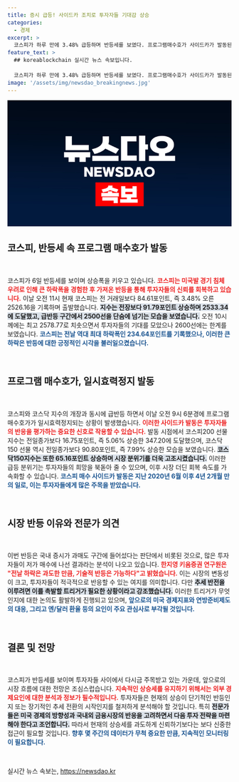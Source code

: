 ```yaml
---
title: 증시 급등! 사이드카 조치로 투자자들 기대감 상승
categories:
  - 경제
excerpt: >
  코스피가 하루 만에 3.48% 급등하며 반등세를 보였다. 프로그램매수호가 사이드카가 발동된 가운데, 저가 매수세가 주효했지만 지속 가능성은 지켜봐야 한다. 
feature_text: >
  ## koreablockchain 실시간 뉴스 속보입니다.

  코스피가 하루 만에 3.48% 급등하며 반등세를 보였다. 프로그램매수호가 사이드카가 발동된 가운데, 저가 매수세가 주효했지만 지속 가능성은 지켜봐야 한다. 
image: '/assets/img/newsdao_breakingnews.jpg'
---
```


<p><img src="/assets/img/newsdao_breakingnews.jpg" alt="koreablockchain 속보" /></p>

<h2 data-ke-size="size26">코스피, 반등세 속 프로그램 매수호가 발동</h2>

<p data-ke-size="size16">&nbsp;</p>

<p>코스피가 6일 반등세를 보이며 상승폭을 키우고 있습니다. <b><span style="color: #ee2323;">코스피는 미국발 경기 침체 우려로 인해 큰 하락폭을 경험한 후 가져온 반등을 통해 투자자들의 신뢰를 회복하고 있습니다.</span></b> 이날 오전 11시 현재 코스피는 전 거래일보다 84.61포인트, 즉 3.48% 오른 2526.16을 기록하며 출발했습니다. <b><span style="background-color: #21538527;">지수는 전장보다 91.79포인트 상승하며 2533.34에 도달했고, 급반등 구간에서 2500선을 단숨에 넘기는 모습을 보였습니다.</span></b> 오전 10시께에는 최고 2578.77로 치솟으면서 투자자들의 기대를 모았으나 2600선에는 한계를 보였습니다. <b><span style="color: #1a5490;">코스피는 전날 역대 최대 하락폭인 234.64포인트를 기록했으나, 이러한 큰 하락은 반등에 대한 긍정적인 시각을 불러일으켰습니다.</span></b></p>

<p data-ke-size="size16">&nbsp;</p>

<h2 data-ke-size="size26">프로그램 매수호가, 일시효력정지 발동</h2>

<p data-ke-size="size16">&nbsp;</p>

<p>코스피와 코스닥 지수의 개장과 동시에 급반등 하면서 이날 오전 9시 6분경에 프로그램매수호가가 일시효력정지되는 상황이 발생했습니다. <b><span style="color: #ee2323;">이러한 사이드카 발동은 투자자들의 반응을 평가하는 중요한 신호로 작용할 수 있습니다.</span></b> 발동 시점에서 코스피200 선물지수는 전일종가보다 16.75포인트, 즉 5.06% 상승한 347.20에 도달했으며, 코스닥150 선물 역시 전일종가보다 90.80포인트, 즉 7.99% 상승한 모습을 보였습니다. <b><span style="background-color: #21538527;">코스닥150지수는 또한 65.16포인트 상승하며 시장 분위기를 더욱 고조시켰습니다.</span></b> 이러한 급등 분위기는 투자자들의 희망을 북돋아 줄 수 있으며, 이후 시장 더딘 회복 속도를 가속화할 수 있습니다. <b><span style="color: #1a5490;">코스피 매수 사이드카 발동은 지난 2020년 6월 이후 4년 2개월 만의 일로, 이는 투자자들에게 많은 주목을 받았습니다.</span></b></p>

<p data-ke-size="size16">&nbsp;</p>

<h2 data-ke-size="size26">시장 반등 이유와 전문가 의견</h2>

<p data-ke-size="size16">&nbsp;</p>

<p>이번 반등은 국내 증시가 과매도 구간에 들어섰다는 판단에서 비롯된 것으로, 많은 투자자들이 저가 매수에 나선 결과라는 분석이 나오고 있습니다. <b><span style="color: #ee2323;">한지영 키움증권 연구원은 "전날 하락은 과도한 만큼, 기술적 반등은 가능하다"고 밝혔습니다.</span></b> 이는 시장의 변동성이 크고, 투자자들이 적극적으로 반응할 수 있는 여지를 의미합니다. 다만 <b><span style="background-color: #21538527;">추세 반전을 이루려면 이를 촉발할 트리거가 필요한 상황이라고 강조했습니다.</span></b> 이러한 트리거가 무엇인지에 대한 논의도 활발하게 진행되고 있으며, <b><span style="color: #1a5490;">앞으로의 미국 경제지표와 연방준비제도의 대응, 그리고 엔/달러 환율 등의 요인이 주요 관심사로 부각될 것입니다.</span></b></p>

<p data-ke-size="size16">&nbsp;</p>

<h2 data-ke-size="size26">결론 및 전망</h2>

<p data-ke-size="size16">&nbsp;</p>

<p>코스피가 반등세를 보이며 투자자들 사이에서 다시금 주목받고 있는 가운데, 앞으로의 시장 흐름에 대한 전망은 조심스럽습니다. <b><span style="color: #ee2323;">지속적인 상승세를 유지하기 위해서는 외부 경제요인에 대한 분석과 정보가 필수적입니다.</span></b> 투자자들은 현재의 상승이 단기적인 반등인지 또는 장기적인 추세 전환의 시작인지를 철저하게 분석해야 할 것입니다. 특히 <b><span style="background-color: #21538527;">전문가들은 미국 경제의 방향성과 국내외 금융시장의 반응을 고려하면서 다음 투자 전략을 마련해야 한다고 조언합니다.</span></b> 따라서 현재의 상승세를 과도하게 신뢰하기보다는 보다 신중한 접근이 필요할 것입니다. <b><span style="color: #1a5490;">향후 몇 주간의 데이터가 무척 중요한 만큼, 지속적인 모니터링이 필요합니다.</span></b></p>

<p data-ke-size="size16">&nbsp;</p>
실시간 뉴스 속보는, <a href="https://newsdao.kr" rel="dofollow">https://newsdao.kr</a>



